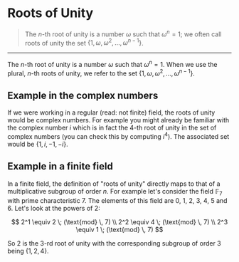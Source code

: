 # Roots of Unity
> The $n$-th root of unity is a number $\omega$ such that $\omega^n = 1$; we often call roots of unity the set $\left\{ 1, \omega, \omega^2, \dots, \omega^{n-1}\right\}$.
---

The $n$-th root of unity is a number $\omega$ such that $\omega^n = 1$. When we use the plural, $n$-th roots of unity, we refer to the set $\left\{ 1, \omega, \omega^2, \dots, \omega^{n-1}\right\}$.

## Example in the complex numbers
If we were working in a regular (read: not finite) field, the roots of unity would be complex numbers. For example you might already be familiar with the complex number $i$ which is in fact the 4-th root of unity in the set of complex numbers (you can check this by computing $i^4$). The associated set would be $\left\{ 1, i, -1, -i\right\}$.

## Example in a finite field
In a finite field, the definition of "roots of unity" directly maps to that of a multiplicative subgroup of order $n$. For example let's consider the field $\mathbb{F}_7$ with prime characteristic $7$. The elements of this field are $0$, $1$, $2$, $3$, $4$, $5$ and $6$. Let's look at the powers of $2$:

$$
2^1 \equiv 2 \; (\text{mod} \, 7) \\
2^2 \equiv 4 \; (\text{mod} \, 7) \\
2^3 \equiv 1 \; (\text{mod} \, 7)
$$

So $2$ is the $3$-rd root of unity with the corresponding subgroup of order 3 being $\left\{ 1, 2, 4 \right\}$.